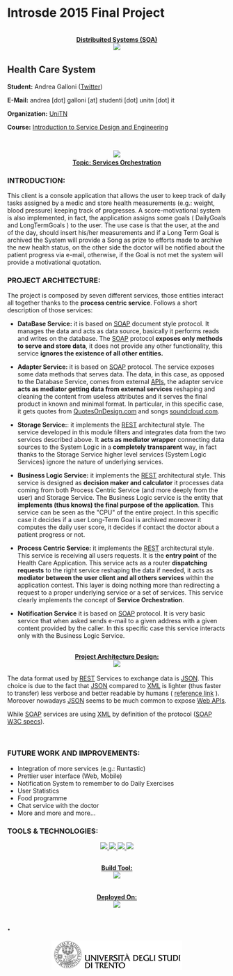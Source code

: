# Introsde 2015 Final Project

<p align="center">
  <br/><b><a href="https://en.wikipedia.org/wiki/Distributed_computing">Distribuited Systems (SOA)</a></b><br/>
  <img src="https://avatars2.githubusercontent.com/u/16534367?v=3&s=300" width="100">
</p>

## Health Care System

**Student:** Andrea Galloni ([Twitter](https://twitter.com/andreagalloni92))

**E-Mail:** andrea [dot] galloni [at] studenti [dot] unitn [dot] it

**Organization:** [UniTN](http://www.unitn.it/en)

**Course:** [Introduction to Service Design and Engineering](https://sites.google.com/site/introsdeunitn/)

<p align="center"><br/></p>
<p align="center">
  <img src="https://s3.amazonaws.com/kinlane-productions/bw-icons/bw-conductor.png" width="50">
  <br/><b><a href="https://en.wikipedia.org/wiki/Orchestration_(computing)">Topic: Services Orchestration</a></b><br/>
</p>

### INTRODUCTION:

This client is a console application that allows the user to keep track of daily tasks assigned by a medic and store health measurements (e.g.: weight, blood pressure) keeping track of progresses. A score-motivational system is also implemented, in fact, the application  assigns some goals ( DailyGoals and LongTermGoals ) to the user.
The use case is that the user, at the and of the day, should insert his/her measurements and if a Long Term Goal is archived the System will provide a Song as prize to efforts made to archive the new health status, on the other side the doctor will be notified about the patient progress via e-mail, otherwise, if the Goal is not met the system will provide a motivational quotation.

### PROJECT ARCHITECTURE:

The project is composed by seven different services, those entities interact all together thanks to the **process centric service**. Follows a short description of those services:

+ **DataBase Service:** it is based on [SOAP](https://en.wikipedia.org/wiki/SOAP) document style protocol. It manages the data and acts as data source, basically it performs reads and writes on the database. The [SOAP](https://en.wikipedia.org/wiki/SOAP) protocol **exposes only methods to serve and store data**, it does not provide any other functionality, this service **ignores the existence of all other entities.**

+ **Adapter Service:** it is based on [SOAP](https://en.wikipedia.org/wiki/SOAP) protocol. The service exposes some data methods that serves data. The data, in this case, as opposed to the Database Service, comes from external [APIs](https://en.wikipedia.org/wiki/Web_API), the adapter service **acts as mediator getting data from external services** reshaping and cleaning the content from useless attributes and it serves the final product in known and minimal format. In particular, in this specific case, it gets quotes from [QuotesOnDesign.com](http://quotesondesign.com/) and songs [soundcloud.com](https://soundcloud.com/).  

+ **Storage Service:**: it implements the [REST](https://en.wikipedia.org/wiki/Representational_state_transfer) architectural style. The service developed in this module filters and integrates data from the two services described above. It **acts as mediator wrapper** connecting data sources to the System Logic in a **completely transparent** way, in fact thanks to the Storage Service higher level services (System Logic Services) ignore the nature of underlying services.

+ **Business Logic Service:** it implements the [REST](https://en.wikipedia.org/wiki/Representational_state_transfer) architectural style. This service is designed as **decision maker and calculator** it processes data coming from both Process Centric Service (and more deeply from the user) and Storage Service. The Business Logic service is the entity that **implements (thus knows) the final purpose of the application**. This service can be seen as the "CPU" of the entire project. In this specific case it decides if a user Long-Term Goal is archived moreover it computes the daily user score, it decides if contact the doctor about a patient progress or not.

+ **Process Centric Service:** it implements the [REST](https://en.wikipedia.org/wiki/Representational_state_transfer) architectural style. This service is receiving all users requests. It is the **entry point** of the Health Care Application. This service acts as a router **dispatching requests** to the right service reshaping the data if needed, it acts as **mediator between the user client and all others services** within the application contest. This layer is doing nothing more than redirecting a request to a proper underlying service or a set of services. This service clearly implements the concept of **Service Orchestration**.

+ **Notification Service** it is based on [SOAP](https://en.wikipedia.org/wiki/SOAP) protocol. It is very basic service that when asked sends e-mail to a given address with a given content provided by the caller. In this specific case this service interacts only with the Business Logic Service.

<p align="center">
  <br/><b><a href="https://en.wikipedia.org/wiki/Service-oriented_architecture">
  Project Architecture Design:</a></b><br/>
  <img src="imgs/HealthCareSystem.png">
</p>

The data format used by [REST](https://en.wikipedia.org/wiki/Representational_state_transfer) Services to exchange data is [JSON](https://en.wikipedia.org/wiki/JSON). This choice is due to the fact that [JSON](https://en.wikipedia.org/wiki/JSON) compared to [XML](https://en.wikipedia.org/wiki/XML) is lighter (thus faster to transfer) less verbose and better readable by humans ( [reference link](https://www.quora.com/Markup-Languages/What-are-the-advantages-of-JSON-over-XML) ). Moreover nowadays [JSON](https://en.wikipedia.org/wiki/JSON) seems to be much common to expose [Web APIs](https://en.wikipedia.org/wiki/Web_API).

While [SOAP](https://en.wikipedia.org/wiki/SOAP) services are using [XML](https://en.wikipedia.org/wiki/XML) by definition of the protocol ([SOAP W3C specs](https://www.w3.org/TR/soap/)).

<br/>

### FUTURE WORK AND IMPROVEMENTS:

+ Integration of more services (e.g.: Runtastic)
+ Prettier user interface (Web, Mobile)
+ Notification System to remember to do Daily Exercises
+ User Statistics
+ Food programme
+ Chat service with the doctor
+ More and more and more...


### TOOLS & TECHNOLOGIES:

<p align="center">

  <a href="https://www.sqlite.org/">
  <img src="http://vignette1.wikia.nocookie.net/databasemanagement/images/c/c2/SQLite_Logo-3e5453f0a4c3e6f5.gif/revision/latest?cb=20111014145321" width="150">
  </a>
  <a href="https://en.wikipedia.org/wiki/Java_(programming_language)">
  <img src="http://blog.newrelic.com/wp-content/uploads/javalogo.png" width="150">
  </a>
  <a href="https://git-scm.com/">
  <img src="https://upload.wikimedia.org/wikipedia/commons/thumb/e/e0/Git-logo.svg/2000px-Git-logo.svg.png" width="200">
  </a>
  <a href="https://www.jetbrains.com/idea/">
  <img src="https://pbs.twimg.com/profile_images/674914166239571968/0R_pWWlt.png"  height="90">
  </a>
</p>



<p align="center">
  <br/><b><a href="https://ant.apache.org/">Build Tool:</a></b><br/>
  <a href="https://ant.apache.org/">
  <img src="http://jansensan.net/images/blog/post0016_001.jpg" height="90">
  </a>
</p>


<p align="center">
  <br/><b><a href="https://www.heroku.com/">Deployed On:</a></b><br/>
  <a href="https://www.heroku.com/">
  <img src="https://upload.wikimedia.org/wikipedia/en/a/a9/Heroku_logo.png" width="200">
  </a>
</p>


## .

<p align="center">
  <a href="http://unitn.it/en">
  <img src="https://raw.githubusercontent.com/sn1p3r46/introsde-2015-assignment-3-client/master/images/LogoUniTn.png" width="300">
  </a>
</p>

